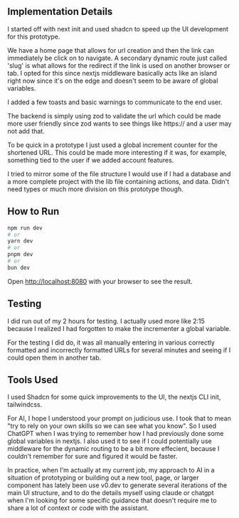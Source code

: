 
## Implementation Details

I started off with next init and used shadcn to speed up the UI development for this prototype.

We have a home page that allows for url creation and then the link can immediately be click on to navigate. A secondary dynamic route just called 'slug' is what allows for the redirect if the link is used on another browser or tab. I opted for this since nextjs middleware basically acts like an island right now since it's on the edge and doesn't seem to be aware of global variables.

I added a few toasts and basic warnings to communicate to the end user.

The backend is simply using zod to validate the url which could be made more user friendly since zod wants to see things like https:// and a user may not add that.

To be quick in a prototype I just used a global increment counter for the shortened URL. This could be made more interesting if it was, for example, something tied to the user if we added account features.

I tried to mirror some of the file structure I would use if I had a database and a more complete project with the lib file containing actions, and data. Didn't need types or much more division on this prototype though.

## How to Run

```bash
npm run dev
# or
yarn dev
# or
pnpm dev
# or
bun dev
```

Open [http://localhost:8080](http://localhost:8080) with your browser to see the result.


## Testing

I did run out of my 2 hours for testing. I actually used more like 2:15 because I realized I had forgotten to make the incrementer a global variable.

For the testing I did do, it was all manually entering in various correctly formatted and incorrectly formatted URLs for several minutes and seeing if I could open them in another tab.

## Tools Used

I used Shadcn for some quick improvements to the UI, the nextjs CLI init, tailwindcss.

For AI, I hope I understood your prompt on judicious use. I took that to mean "try to rely on your own skills so we can see what you know". So I used ChatGPT when I was trying to remember how I had previously done some global variables in nextjs. I also used it to see if I could potentially use middleware for the dynamic routing to be a bit more effecient, because I couldn't remember for sure and figured it would be faster.

In practice, when I'm actually at my current job, my approach to AI in a situation of prototyping or building out a new tool, page, or larger component has lately been use v0.dev to generate several iterations of the main UI structure, and to do the details myself using claude or chatgpt when I'm looking for some specific guidance that doesn't require me to share a lot of context or code with the assistant.
